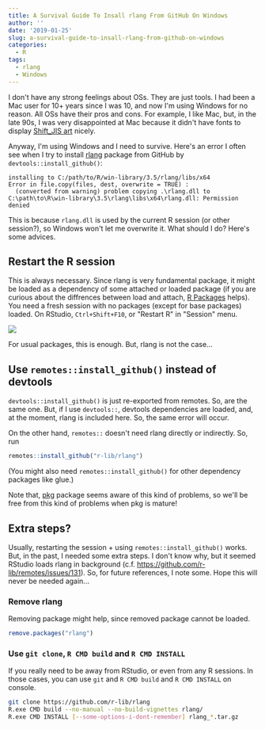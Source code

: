 ```yaml
---
title: A Survival Guide To Insall rlang From GitHub On Windows
author: ''
date: '2019-01-25'
slug: a-survival-guide-to-insall-rlang-from-github-on-windows
categories:
  - R
tags:
  - rlang
  - Windows
---
```


I don't have any strong feelings about OSs. They are just tools. I had been a Mac user for
10+ years since I was 10, and now I'm using Windows for no reason. All OSs have their pros
and cons. For example, I like Mac, but, in the late 90s, I was very disappointed at Mac
because it didn't have fonts to display [Shift_JIS art](https://en.wikipedia.org/wiki/Shift_JIS_art) nicely.

Anyway, I'm using Windows and I need to survive. Here's an error I often see when I try to install [rlang](https://rlang.r-lib.org/) package from GitHub by `devtools::install_github()`:

```
installing to C:/path/to/R/win-library/3.5/rlang/libs/x64
Error in file.copy(files, dest, overwrite = TRUE) : 
  (converted from warning) problem copying .\rlang.dll to
C:\path\to\R\win-library\3.5\rlang\libs\x64\rlang.dll: Permission denied
```

This is because `rlang.dll` is used by the current R session (or other session?), so Windows won't let me overwrite it. What should I do? Here's some advices.

## Restart the R session

This is always necessary. Since rlang is very fundamental package, it might be loaded as a dependency of some attached or loaded package (if you are curious about the diffrences between load and attach, [R Packages](http://r-pkgs.had.co.nz/namespace.html#search-path) helps). You need a fresh session with no packages (except for base packages) loaded. On RStudio, `Ctrl+Shift+F10`, or "Restart R" in "Session" menu.

![](/images/2019-01-25-restart.jpg)

For usual packages, this is enough. But, rlang is not the case...

## Use `remotes::install_github()` instead of devtools

`devtools::install_github()` is just re-exported from remotes. So, are the same one. But, if I use `devtools::`, devtools dependencies are loaded, and, at the moment, rlang is included here. So, the same error will occur.

On the other hand, `remotes::` doesn't need rlang directly or indirectly. So, run

``` r
remotes::install_github("r-lib/rlang")
```

(You might also need `remotes::install_github()` for other dependency packages like glue.)

Note that, [pkg](https://github.com/r-lib/pkg#installation) package seems aware of this kind of problems, so we'll be free from this kind of problems when pkg is mature!

## Extra steps?

Usually, restarting the session + using `remotes::install_github()` works.
But, in the past, I needed some extra steps. I don't know why, but it seemed RStudio loads rlang in background (c.f. <https://github.com/r-lib/remotes/issues/131>). So, for future references, I note some. Hope this will never be needed again...

### Remove rlang

Removing package might help, since removed package cannot be loaded.

``` r
remove.packages("rlang")
```

### Use `git clone`, `R CMD build` and `R CMD INSTALL`

If you really need to be away from RStudio, or even from any R sessions.
In those cases, you can use `git` and `R CMD build` and `R CMD INSTALL` on console.

``` sh
git clone https://github.com/r-lib/rlang
R.exe CMD build --no-manual --no-build-vignettes rlang/
R.exe CMD INSTALL [--some-options-i-dont-remember] rlang_*.tar.gz
```
